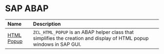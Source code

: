 # SAP ABAP

| Name                           | Description                                    | 
|:-------------------------------|:-----------------------------------------------|
| [HTML Popup](html-popup)       | `ZCL_HTML_POPUP` is an ABAP helper class that simplifies the creation and display of HTML popup windows in SAP GUI. |
